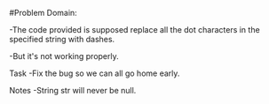 #Problem Domain:

-The code provided is supposed replace all the dot characters in the specified string with dashes.

-But it's not working properly.

Task
-Fix the bug so we can all go home early.

Notes
-String str will never be null.
